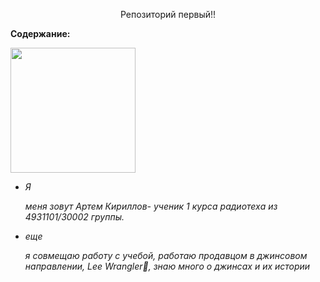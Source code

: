 
<html>
  <head>
    <meta http-equiv="Content-Type" content="text/html; charset=utf-8">
    <p align="center">Репозиторий первый!!</p>
  </head>
  <body>
        <p><strong>Содержание:</strong></p>
    <div id="body" align="left">
      <img src="https://media.giphy.com/media/l3vR85PnGsBwu1PFK/giphy.gif" width="200"/>
    </div>
    <ul>
        <p dir="ltr"><em>
            <p><li>Я</li></p>
            <p>меня зовут Артем Кириллов- ученик 1 курса радиотеха из 4931101/30002 группы.</p>
            <p><li>еще</li></p>
            <p>я совмещаю работу с учебой, работаю продавцом в джинсовом направлении, Lee Wrangler👖, знаю много о джинсах и их истории</p>
        </em></p>
    </ul>
  </body>
</html>
